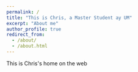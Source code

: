 ```yaml
---
permalink: /
title: "This is Chris, a Master Student ay UM"
excerpt: "About me"
author_profile: true
redirect_from: 
  - /about/
  - /about.html
---
```


This is Chris's home on the web
